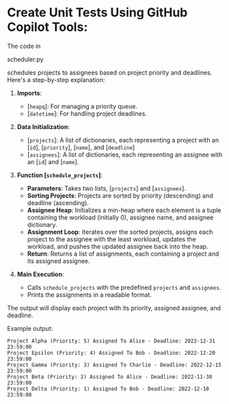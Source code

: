 # Create Unit Tests Using GitHub Copilot Tools:

The code in

scheduler.py

schedules projects to assignees based on project priority and deadlines. Here's a step-by-step explanation:

1. **Imports**:

   - [`heapq`]: For managing a priority queue.
   - [`datetime`]: For handling project deadlines.

2. **Data Initialization**:

   - [`projects`]: A list of dictionaries, each representing a project with an [`id`], [`priority`], [`name`], and [`deadline`]
   - [`assignees`]: A list of dictionaries, each representing an assignee with an [`id`] and [`name`].

3. **Function [`schedule_projects`]**:

   - **Parameters**: Takes two lists, [`projects`] and [`assignees`].
   - **Sorting Projects**: Projects are sorted by priority (descending) and deadline (ascending).
   - **Assignee Heap**: Initializes a min-heap where each element is a tuple containing the workload (initially 0), assignee name, and assignee dictionary.
   - **Assignment Loop**: Iterates over the sorted projects, assigns each project to the assignee with the least workload, updates the workload, and pushes the updated assignee back into the heap.
   - **Return**: Returns a list of assignments, each containing a project and its assigned assignee.

4. **Main Execution**:
   - Calls `schedule_projects` with the predefined `projects` and `assignees`.
   - Prints the assignments in a readable format.

The output will display each project with its priority, assigned assignee, and deadline.

Example output:

```
Project Alpha (Priority: 5) Assigned To Alice - Deadline: 2022-12-31 23:59:00
Project Epsilon (Priority: 4) Assigned To Bob - Deadline: 2022-12-20 23:59:00
Project Gamma (Priority: 3) Assigned To Charlie - Deadline: 2022-12-15 23:59:00
Project Beta (Priority: 2) Assigned To Alice - Deadline: 2022-11-30 23:59:00
Project Delta (Priority: 1) Assigned To Bob - Deadline: 2022-12-10 23:59:00
```
